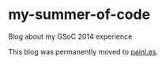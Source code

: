 my-summer-of-code
=================

Blog about my GSoC 2014 experience

This blog was permanently moved to [painl.es](http://painl.es).